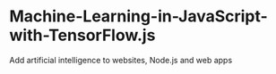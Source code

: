 # Machine-Learning-in-JavaScript-with-TensorFlow.js
Add artificial intelligence to websites, Node.js and web apps
